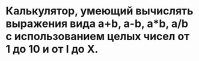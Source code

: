 # Калькулятор, умеющий вычислять выражения вида a+b, a-b, a*b, a/b с использованием целых чисел от 1 до 10 и от I до X.
